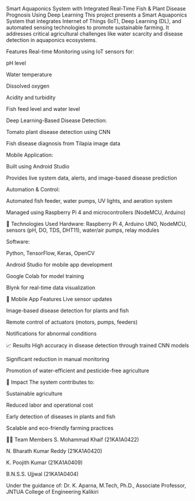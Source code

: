 Smart Aquaponics System with Integrated Real-Time Fish & Plant Disease Prognosis Using Deep Learning
This project presents a Smart Aquaponics System that integrates Internet of Things (IoT), Deep Learning (DL), and automated sensing technologies to promote sustainable farming. It addresses critical agricultural challenges like water scarcity and disease detection in aquaponics ecosystems.

Features
Real-time Monitoring using IoT sensors for:

pH level

Water temperature

Dissolved oxygen

Acidity and turbidity

Fish feed level and water level

Deep Learning-Based Disease Detection:

Tomato plant disease detection using CNN

Fish disease diagnosis from Tilapia image data

Mobile Application:

Built using Android Studio

Provides live system data, alerts, and image-based disease prediction

Automation & Control:

Automated fish feeder, water pumps, UV lights, and aeration system

Managed using Raspberry Pi 4 and microcontrollers (NodeMCU, Arduino)

🧰 Technologies Used
Hardware: Raspberry Pi 4, Arduino UNO, NodeMCU, sensors (pH, DO, TDS, DHT11), water/air pumps, relay modules

Software:

Python, TensorFlow, Keras, OpenCV

Android Studio for mobile app development

Google Colab for model training

Blynk for real-time data visualization

📱 Mobile App Features
Live sensor updates

Image-based disease detection for plants and fish

Remote control of actuators (motors, pumps, feeders)

Notifications for abnormal conditions

📈 Results
High accuracy in disease detection through trained CNN models

Significant reduction in manual monitoring

Promotion of water-efficient and pesticide-free agriculture

🌱 Impact
The system contributes to:

Sustainable agriculture

Reduced labor and operational cost

Early detection of diseases in plants and fish

Scalable and eco-friendly farming practices

👨‍💻 Team Members
S. Mohammad Khaif (21KA1A0422)

N. Bharath Kumar Reddy (21KA1A0420)

K. Poojith Kumar (21KA1A0409)

B.N.S.S. Ujjwal (21KA1A0404)

Under the guidance of:
Dr. K. Aparna, M.Tech, Ph.D., Associate Professor, JNTUA College of Engineering Kalikiri
